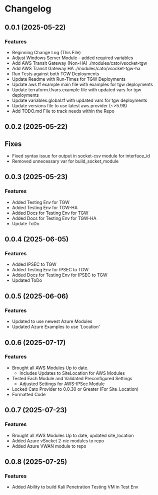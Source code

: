 # Changelog

## 0.0.1 (2025-05-22)

### Features
 - Beginning Change Log (This File)
 - Adjust Windows Server Module - added required variables 
 - Add AWS Transit Gateway (Non-HA) ./modules/cato/vsocket-tgw
 - Add AWS Transit Gateway HA ./modules/cato/vsocket-tgw-ha
 - Run Tests against both TGW Deployments 
 - Update Readme with Run-Times for TGW Deployments 
 - Update aws tf example main file with examples for tgw deployments 
 - Update terraform.tfvars.example file with updated vars for tgw deployments
 - Update variables.global.tf with updated vars for tgw deployments 
 - Update versions file to use latest aws provider (~>5.98)
 - Add TODO.md File to track needs within the Repo

## 0.0.2 (2025-05-22)

## Fixes
 - Fixed syntax issue for output in socket-csv module for interface_id
 - Removed unnecessary var for build_socket_module

## 0.0.3 (2025-05-23)

### Features
 - Added Testing Env for TGW 
 - Added Testing Env for TGW-HA
 - Added Docs for Testing Env for TGW
 - Added Docs for Testing Env for TGW-HA
 - Update ToDo

## 0.0.4 (2025-06-05)

### Features
 - Added IPSEC to TGW 
 - Added Testing Env for IPSEC to TGW 
 - Added Docs for Testing Env for IPSEC to TGW
 - Updated ToDo

## 0.0.5 (2025-06-06)

### Features
 - Updated to use newest Azure Modules 
 - Updated Azure Examples to use 'Location' 

## 0.0.6 (2025-07-17)

### Features 
 - Brought all AWS Modules Up to date.  
    - Includes Updates to SiteLocation for AWS Modules 
 - Tested Each Module and Validated Preconfigured Settings 
    - Adjusted Settings for AWS-IPSec Module 
 - Locked Cato Provider to 0.0.30 or Greater (For Site_Location) 
 - Formatted Code

## 0.0.7 (2025-07-23)

### Features 
 - Brought all AWS Modules Up to date, updated site_location
 - Added Azure vSocket 2-nic modules to repo
 - Added Azure VWAN module to repo

## 0.0.8 (2025-07-25)

### Features
 - Added Ability to build Kali Penetration Testing VM in Test Env